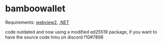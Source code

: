 # bamboowallet

Requirements: [webview2](https://go.microsoft.com/fwlink/p/?LinkId=2124703), [.NET](https://dotnet.microsoft.com/en-us/download/dotnet-framework/net462)

code outdated and now using a modified ed25519 package, if you want to have the source code hmu on discord f10#7898
